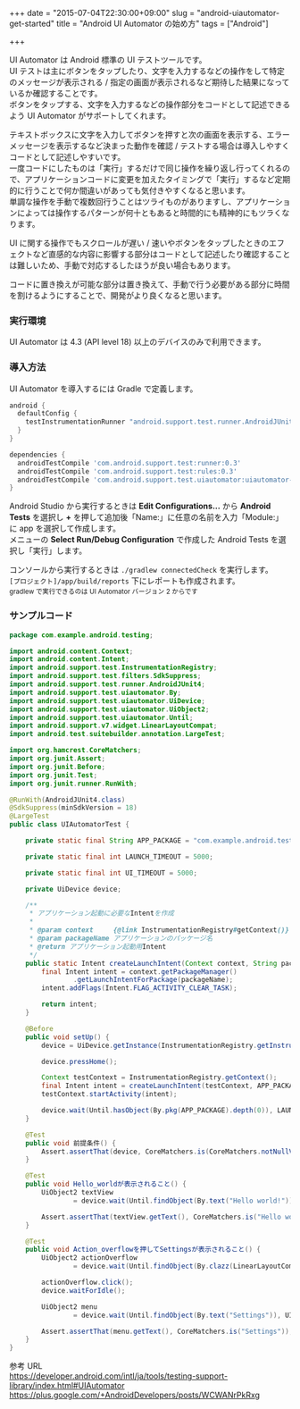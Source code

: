 +++
date = "2015-07-04T22:30:00+09:00"
slug = "android-uiautomator-get-started"
title = "Android UI Automator の始め方"
tags = ["Android"]

+++

UI Automator は Android 標準の UI テストツールです。  
UI テストは主にボタンをタップしたり、文字を入力するなどの操作をして特定のメッセージが表示される / 指定の画面が表示されるなど期待した結果になっているか確認することです。  
ボタンをタップする、文字を入力するなどの操作部分をコードとして記述できるよう UI Automator がサポートしてくれます。

テキストボックスに文字を入力してボタンを押すと次の画面を表示する、エラーメッセージを表示するなど決まった動作を確認 / テストする場合は導入しやすくコードとして記述しやすいです。  
一度コードにしたものは「実行」するだけで同じ操作を繰り返し行ってくれるので、アプリケーションコードに変更を加えたタイミングで「実行」するなど定期的に行うことで何か間違いがあっても気付きやすくなると思います。  
単調な操作を手動で複数回行うことはツライものがありますし、アプリケーションによっては操作するパターンが何十ともあると時間的にも精神的にもツラくなります。

UI に関する操作でもスクロールが遅い / 速いやボタンをタップしたときのエフェクトなど直感的な内容に影響する部分はコードとして記述したり確認することは難しいため、手動で対応するしたほうが良い場合もあります。

コードに置き換えが可能な部分は置き換えて、手動で行う必要がある部分に時間を割けるようにすることで、開発がより良くなると思います。

### 実行環境

UI Automator は 4.3 (API level 18) 以上のデバイスのみで利用できます。

### 導入方法

UI Automator を導入するには Gradle で定義します。
```gradle
android {
  defaultConfig {
    testInstrumentationRunner "android.support.test.runner.AndroidJUnitRunner"
  }
}

dependencies {
  androidTestCompile 'com.android.support.test:runner:0.3'
  androidTestCompile 'com.android.support.test:rules:0.3'
  androidTestCompile 'com.android.support.test.uiautomator:uiautomator-v18:2.1.1'
}
```

Android Studio から実行するときは __Edit Configurations...__ から __Android Tests__ を選択し __+__ を押して追加後「Name:」に任意の名前を入力「Module:」に app を選択して作成します。  
メニューの __Select Run/Debug Configuration__ で作成した Android Tests を選択し「実行」します。

コンソールから実行するときは `./gradlew connectedCheck` を実行します。  
`[プロジェクト]/app/build/reports` 下にレポートも作成されます。  
<small>gradlew で実行できるのは UI Automator バージョン 2 からです</small>

### サンプルコード

```java
package com.example.android.testing;

import android.content.Context;
import android.content.Intent;
import android.support.test.InstrumentationRegistry;
import android.support.test.filters.SdkSuppress;
import android.support.test.runner.AndroidJUnit4;
import android.support.test.uiautomator.By;
import android.support.test.uiautomator.UiDevice;
import android.support.test.uiautomator.UiObject2;
import android.support.test.uiautomator.Until;
import android.support.v7.widget.LinearLayoutCompat;
import android.test.suitebuilder.annotation.LargeTest;

import org.hamcrest.CoreMatchers;
import org.junit.Assert;
import org.junit.Before;
import org.junit.Test;
import org.junit.runner.RunWith;

@RunWith(AndroidJUnit4.class)
@SdkSuppress(minSdkVersion = 18)
@LargeTest
public class UIAutomatorTest {

    private static final String APP_PACKAGE = "com.example.android.testing";

    private static final int LAUNCH_TIMEOUT = 5000;

    private static final int UI_TIMEOUT = 5000;

    private UiDevice device;

    /**
     * アプリケーション起動に必要なIntentを作成
     *
     * @param context     {@link InstrumentationRegistry#getContext()} テスト実行のアプリケーション
     * @param packageName アプリケーションのパッケージ名
     * @return アプリケーション起動用Intent
     */
    public static Intent createLaunchIntent(Context context, String packageName) {
        final Intent intent = context.getPackageManager()
                .getLaunchIntentForPackage(packageName);
        intent.addFlags(Intent.FLAG_ACTIVITY_CLEAR_TASK);

        return intent;
    }

    @Before
    public void setUp() {
        device = UiDevice.getInstance(InstrumentationRegistry.getInstrumentation());

        device.pressHome();

        Context testContext = InstrumentationRegistry.getContext();
        final Intent intent = createLaunchIntent(testContext, APP_PACKAGE);
        testContext.startActivity(intent);

        device.wait(Until.hasObject(By.pkg(APP_PACKAGE).depth(0)), LAUNCH_TIMEOUT);
    }

    @Test
    public void 前提条件() {
        Assert.assertThat(device, CoreMatchers.is(CoreMatchers.notNullValue()));
    }

    @Test
    public void Hello_worldが表示されること() {
        UiObject2 textView
                = device.wait(Until.findObject(By.text("Hello world!")), UI_TIMEOUT);

        Assert.assertThat(textView.getText(), CoreMatchers.is("Hello world!"));
    }

    @Test
    public void Action_overflowを押してSettingsが表示されること() {
        UiObject2 actionOverflow
                = device.wait(Until.findObject(By.clazz(LinearLayoutCompat.class)), UI_TIMEOUT);

        actionOverflow.click();
        device.waitForIdle();

        UiObject2 menu
                = device.wait(Until.findObject(By.text("Settings")), UI_TIMEOUT);

        Assert.assertThat(menu.getText(), CoreMatchers.is("Settings"));
    }
}
```

参考 URL  
https://developer.android.com/intl/ja/tools/testing-support-library/index.html#UIAutomator  
https://plus.google.com/+AndroidDevelopers/posts/WCWANrPkRxg

